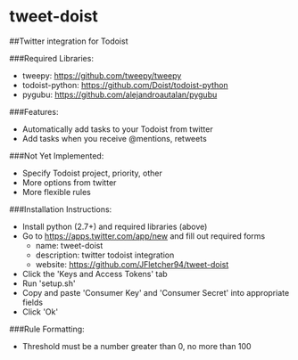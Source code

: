 # tweet-doist
##Twitter integration for Todoist

###Required Libraries:
* tweepy: https://github.com/tweepy/tweepy
* todoist-python: https://github.com/Doist/todoist-python
* pygubu: https://github.com/alejandroautalan/pygubu

###Features:
* Automatically add tasks to your Todoist from twitter
* Add tasks when you receive @mentions, retweets

###Not Yet Implemented:
* Specify Todoist project, priority, other
* More options from twitter
* More flexible rules

###Installation Instructions:
* Install python (2.7+) and required libraries (above)
* Go to https://apps.twitter.com/app/new and fill out required forms
  * name: tweet-doist
  * description: twitter todoist integration 
  * website: https://github.com/JFletcher94/tweet-doist
* Click the 'Keys and Access Tokens' tab
* Run 'setup.sh'
* Copy and paste 'Consumer Key' and 'Consumer Secret' into appropriate fields
* Click 'Ok'

###Rule Formatting:
* Threshold must be a number greater than 0, no more than 100

